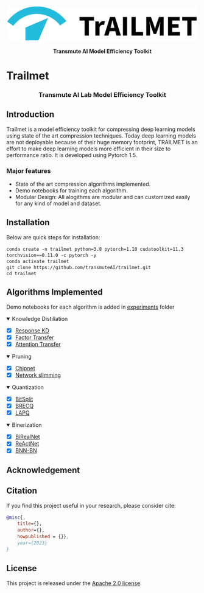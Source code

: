 <p align="center">
    <br>
        <img src="docs/source/imgs/Group 13.png" width="500"/>
    </br>
    <br>
        <strong> Transmute AI Model Efficiency Toolkit </strong>
    </br>
</p>

# Trailmet
<h3 align="center">
<p>Transmute AI Lab Model Efficiency Toolkit
</h3>

## Introduction
Trailmet is a model efficiency toolkit for compressing deep learning models using state of the art compression techniques. 
Today deep learning models are not deployable because of their huge memory footprint, TRAILMET is an effort to make deep learning models more efficient in their size to performance ratio. It is developed using Pytorch 1.5.

### Major features
- State of the art compression algorithms implemented.
- Demo notebooks for training each algorithm.
- Modular Design: All alogithms are modular and can customized easily for any kind of model and dataset.

## Installation

Below are quick steps for installation:

```shell
conda create -n trailmet python=3.8 pytorch=1.10 cudatoolkit=11.3 torchvision==0.11.0 -c pytorch -y
conda activate trailmet
git clone https://github.com/transmuteAI/trailmet.git
cd trailmet
```
## Algorithms Implemented

Demo notebooks for each algorithm is added in [experiments](https://github.com/transmuteAI/trailmet/blob/dev/experiments) folder

<details open>
<summary> Knowledge Distillation</summary>
  
- [x] [Response KD](https://arxiv.org/abs/1503.02531)
- [x] [Factor Transfer](https://arxiv.org/abs/1802.04977)
- [x] [Attention Transfer](https://arxiv.org/abs/1612.03928)
  
</details>

<details open>  
<summary> Pruning </summary>

- [x] [Chipnet](https://arxiv.org/abs/2102.07156)
- [x] [Network slimming](https://arxiv.org/abs/1708.06519)
  
</details>
  
<details open>
<summary> Quantization</summary>
  
- [x] [BitSplit](https://dl.acm.org/doi/abs/10.5555/3524938.3525851)
- [x] [BRECQ](https://arxiv.org/abs/2102.05426)
- [x] [LAPQ](https://arxiv.org/abs/1911.07190)  

</details>

<details open>
<summary> Binerization</summary>
  
- [x] [BiRealNet](https://arxiv.org/abs/1808.00278)
- [x] [ReActNet](https://arxiv.org/abs/2003.03488)
- [x] [BNN-BN](https://arxiv.org/abs/2104.08215v1)

</details>

## Acknowledgement



## Citation

If you find this project useful in your research, please consider cite:

```BibTeX
@misc{,
    title={},
    author={},
    howpublished = {}},
    year={2023}
}
```

## License

This project is released under the [Apache 2.0 license](LICENSE).
